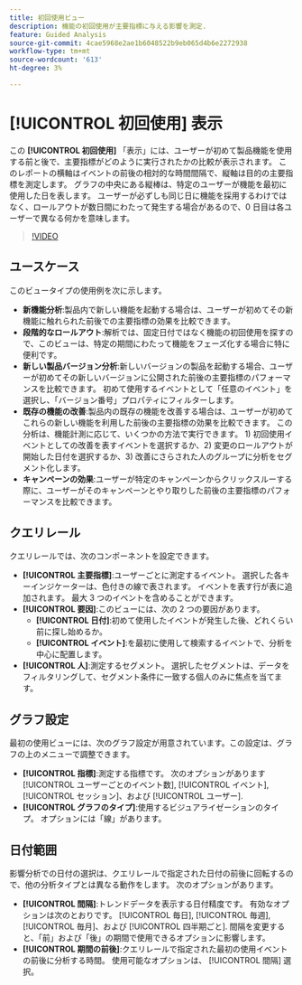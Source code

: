 ```yaml
---
title: 初回使用ビュー
description: 機能の初回使用が主要指標に与える影響を測定.
feature: Guided Analysis
source-git-commit: 4cae5968e2ae1b6048522b9eb065d4b6e2272938
workflow-type: tm+mt
source-wordcount: '613'
ht-degree: 3%

---
```


# [!UICONTROL 初回使用] 表示

この **[!UICONTROL 初回使用]** 「表示」には、ユーザーが初めて製品機能を使用する前と後で、主要指標がどのように実行されたかの比較が表示されます。 このレポートの横軸はイベントの前後の相対的な時間間隔で、縦軸は目的の主要指標を測定します。 グラフの中央にある縦棒は、特定のユーザーが機能を最初に使用した日を表します。 ユーザーが必ずしも同じ日に機能を採用するわけではなく、ロールアウトが数日間にわたって発生する場合があるので、0 日目は各ユーザーで異なる何かを意味します。

>[!VIDEO](https://video.tv.adobe.com/v/3421661/?learn=on)

## ユースケース

このビュータイプの使用例を次に示します。

* **新機能分析**:製品内で新しい機能を起動する場合は、ユーザーが初めてその新機能に触れられた前後での主要指標の効果を比較できます。
* **段階的なロールアウト**:解析では、固定日付ではなく機能の初回使用を探すので、このビューは、特定の期間にわたって機能をフェーズ化する場合に特に便利です。
* **新しい製品バージョン分析**:新しいバージョンの製品を起動する場合、ユーザーが初めてその新しいバージョンに公開された前後の主要指標のパフォーマンスを比較できます。 初めて使用するイベントとして「任意のイベント」を選択し、「バージョン番号」プロパティにフィルターします。
* **既存の機能の改善**:製品内の既存の機能を改善する場合は、ユーザーが初めてこれらの新しい機能を利用した前後の主要指標の効果を比較できます。 この分析は、機能計測に応じて、いくつかの方法で実行できます。 1) 初回使用イベントとしての改善を表すイベントを選択するか、2) 変更のロールアウトが開始した日付を選択するか、3) 改善にさらされた人のグループに分析をセグメント化します。
* **キャンペーンの効果**:ユーザーが特定のキャンペーンからクリックスルーする際に、ユーザーがそのキャンペーンとやり取りした前後の主要指標のパフォーマンスを比較できます。

## クエリレール

クエリレールでは、次のコンポーネントを設定できます。

* **[!UICONTROL 主要指標]**:ユーザーごとに測定するイベント。 選択した各キーインジケーターは、色付きの線で表されます。 イベントを表す行が表に追加されます。 最大 3 つのイベントを含めることができます。
* **[!UICONTROL 要因]**:このビューには、次の 2 つの要因があります。
   * **[!UICONTROL 日付]**:初めて使用したイベントが発生した後、どれくらい前に探し始めるか。
   * **[!UICONTROL イベント]**:を最初に使用して検索するイベントで、分析を中心に配置します。
* **[!UICONTROL 人]**:測定するセグメント。 選択したセグメントは、データをフィルタリングして、セグメント条件に一致する個人のみに焦点を当てます。

## グラフ設定

最初の使用ビューには、次のグラフ設定が用意されています。この設定は、グラフの上のメニューで調整できます。

* **[!UICONTROL 指標]**:測定する指標です。 次のオプションがあります [!UICONTROL ユーザーごとのイベント数], [!UICONTROL イベント], [!UICONTROL セッション]、および [!UICONTROL ユーザー].
* **[!UICONTROL グラフのタイプ]**:使用するビジュアライゼーションのタイプ。 オプションには「線」があります。

## 日付範囲

影響分析での日付の選択は、クエリレールで指定された日付の前後に回転するので、他の分析タイプとは異なる動作をします。 次のオプションがあります。

* **[!UICONTROL 間隔]**:トレンドデータを表示する日付精度です。 有効なオプションは次のとおりです。 [!UICONTROL 毎日], [!UICONTROL 毎週], [!UICONTROL 毎月]、および [!UICONTROL 四半期ごと]. 間隔を変更すると、「前」および「後」の期間で使用できるオプションに影響します。
* **[!UICONTROL 期間の前後]**:クエリレールで指定された最初の使用イベントの前後に分析する時間。 使用可能なオプションは、 [!UICONTROL 間隔] 選択。
